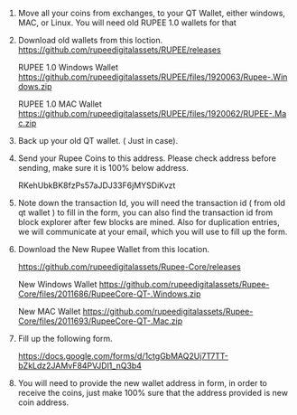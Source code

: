 
1.	Move all your coins from exchanges, to your QT Wallet, either windows, MAC, or Linux. You will need old RUPEE 1.0 wallets for that

2.	Download old wallets from this loction. 
      https://github.com/rupeedigitalassets/RUPEE/releases

      RUPEE 1.0  Windows Wallet
      https://github.com/rupeedigitalassets/RUPEE/files/1920063/Rupee-.Windows.zip

      RUPEE 1.0  MAC Wallet
      https://github.com/rupeedigitalassets/RUPEE/files/1920062/RUPEE-.Mac.zip

3.	Back up your old QT wallet. ( Just in case).

4.	Send your Rupee Coins to this address. Please check address before sending, make sure it is 100% below address.

      RKehUbkBK8fzPs57aJDJ33F6jMYSDiKvzt

5.	Note down the transaction Id, you will need the transaction id ( from old qt wallet ) to fill in the form, you can also find the transaction id from block explorer after few blocks are mined. Also for duplication entries, we will communicate at your email, which you will use to fill up the form.


6.	Download the New Rupee Wallet from this location. 

      https://github.com/rupeedigitalassets/Rupee-Core/releases

      New Windows Wallet
      https://github.com/rupeedigitalassets/Rupee-Core/files/2011686/RupeeCore-QT-.Windows.zip

      New MAC Wallet
      https://github.com/rupeedigitalassets/Rupee-Core/files/2011693/RupeeCore-QT-.Mac.zip

7.	 Fill up the following form.

        https://docs.google.com/forms/d/1ctgGbMAQ2Uj7T7TT-bZkLdz2JAMvF84PVJDl1_nQ3b4



8.	You will need to provide the new wallet address in form, in order to receive the coins, just make 100% sure that the address provided is new coin address. 

